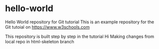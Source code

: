 # hello-world
Hello World repository for Git tutorial
This is an example repository for the Git tutoial on https://www.w3schools.com

This repository is built step by step in the tutorial
Hi
Making changes from local repo in html-skeleton branch
